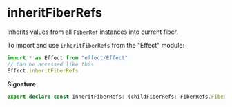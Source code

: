 # inheritFiberRefs

Inherits values from all `FiberRef` instances into current fiber.

To import and use `inheritFiberRefs` from the "Effect" module:

```ts
import * as Effect from "effect/Effect"
// Can be accessed like this
Effect.inheritFiberRefs
```

**Signature**

```ts
export declare const inheritFiberRefs: (childFiberRefs: FiberRefs.FiberRefs) => Effect<void>
```
